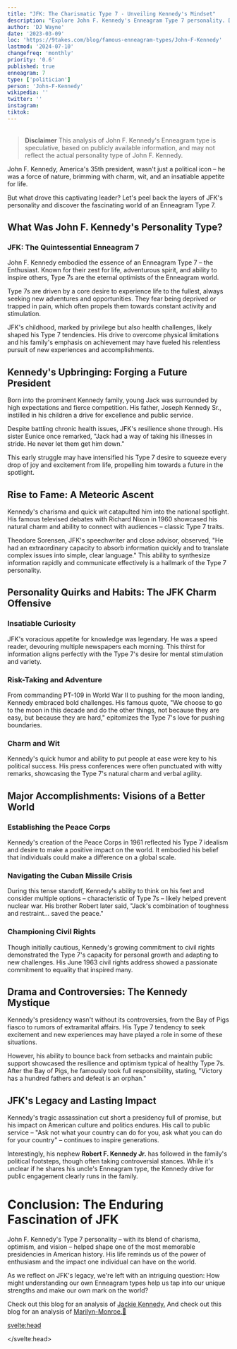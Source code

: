```yaml
---
title: "JFK: The Charismatic Type 7 - Unveiling Kennedy's Mindset"
description: "Explore John F. Kennedy's Enneagram Type 7 personality. Discover how his enthusiastic nature shaped his presidency, policies, and enduring legacy in American history."
author: 'DJ Wayne'
date: '2023-03-09'
loc: 'https://9takes.com/blog/famous-enneagram-types/John-F-Kennedy'
lastmod: '2024-07-10'
changefreq: 'monthly'
priority: '0.6'
published: true
enneagram: 7
type: ['politician']
person: 'John-F-Kennedy'
wikipedia: ''
twitter: ''
instagram:
tiktok:
---
```


<script>
	import  PopCard  from "../../../lib/components/atoms/PopCard.svelte";
</script>
<div
	style="display: flex;
    justify-content: center;
    margin: 1rem 0;
	"
>
	<PopCard
		image={`/types/7s/${'John-F-Kennedy'}.webp`}
		showIcon={false}
		enneagramType="7"
		displayText="John F. Kennedy"
		subtext=""
	/>
</div>

> **Disclaimer** This analysis of John F. Kennedy's Enneagram type is speculative, based on publicly available information, and may not reflect the actual personality type of John F. Kennedy.

<p class="firstLetter">John F. Kennedy, America's 35th president, wasn't just a political icon – he was a force of nature, brimming with charm, wit, and an insatiable appetite for life.</p>

But what drove this captivating leader? Let's peel back the layers of JFK's personality and discover the fascinating world of an Enneagram Type 7.

## What Was John F. Kennedy's Personality Type?

### JFK: The Quintessential Enneagram 7

John F. Kennedy embodied the essence of an Enneagram Type 7 – the Enthusiast. Known for their zest for life, adventurous spirit, and ability to inspire others, Type 7s are the eternal optimists of the Enneagram world.

Type 7s are driven by a core desire to experience life to the fullest, always seeking new adventures and opportunities. They fear being deprived or trapped in pain, which often propels them towards constant activity and stimulation.

JFK's childhood, marked by privilege but also health challenges, likely shaped his Type 7 tendencies. His drive to overcome physical limitations and his family's emphasis on achievement may have fueled his relentless pursuit of new experiences and accomplishments.

## Kennedy's Upbringing: Forging a Future President

Born into the prominent Kennedy family, young Jack was surrounded by high expectations and fierce competition. His father, Joseph Kennedy Sr., instilled in his children a drive for excellence and public service.

Despite battling chronic health issues, JFK's resilience shone through. His sister Eunice once remarked, "Jack had a way of taking his illnesses in stride. He never let them get him down."

This early struggle may have intensified his Type 7 desire to squeeze every drop of joy and excitement from life, propelling him towards a future in the spotlight.

## Rise to Fame: A Meteoric Ascent

Kennedy's charisma and quick wit catapulted him into the national spotlight. His famous televised debates with Richard Nixon in 1960 showcased his natural charm and ability to connect with audiences – classic Type 7 traits.

Theodore Sorensen, JFK's speechwriter and close advisor, observed, "He had an extraordinary capacity to absorb information quickly and to translate complex issues into simple, clear language." This ability to synthesize information rapidly and communicate effectively is a hallmark of the Type 7 personality.

## Personality Quirks and Habits: The JFK Charm Offensive

### Insatiable Curiosity

JFK's voracious appetite for knowledge was legendary. He was a speed reader, devouring multiple newspapers each morning. This thirst for information aligns perfectly with the Type 7's desire for mental stimulation and variety.

### Risk-Taking and Adventure

From commanding PT-109 in World War II to pushing for the moon landing, Kennedy embraced bold challenges. His famous quote, "We choose to go to the moon in this decade and do the other things, not because they are easy, but because they are hard," epitomizes the Type 7's love for pushing boundaries.

### Charm and Wit

Kennedy's quick humor and ability to put people at ease were key to his political success. His press conferences were often punctuated with witty remarks, showcasing the Type 7's natural charm and verbal agility.

## Major Accomplishments: Visions of a Better World

### Establishing the Peace Corps

Kennedy's creation of the Peace Corps in 1961 reflected his Type 7 idealism and desire to make a positive impact on the world. It embodied his belief that individuals could make a difference on a global scale.

### Navigating the Cuban Missile Crisis

During this tense standoff, Kennedy's ability to think on his feet and consider multiple options – characteristic of Type 7s – likely helped prevent nuclear war. His brother Robert later said, "Jack's combination of toughness and restraint... saved the peace."

### Championing Civil Rights

Though initially cautious, Kennedy's growing commitment to civil rights demonstrated the Type 7's capacity for personal growth and adapting to new challenges. His June 1963 civil rights address showed a passionate commitment to equality that inspired many.

## Drama and Controversies: The Kennedy Mystique

Kennedy's presidency wasn't without its controversies, from the Bay of Pigs fiasco to rumors of extramarital affairs. His Type 7 tendency to seek excitement and new experiences may have played a role in some of these situations.

However, his ability to bounce back from setbacks and maintain public support showcased the resilience and optimism typical of healthy Type 7s. After the Bay of Pigs, he famously took full responsibility, stating, "Victory has a hundred fathers and defeat is an orphan."

## JFK's Legacy and Lasting Impact

Kennedy's tragic assassination cut short a presidency full of promise, but his impact on American culture and politics endures. His call to public service – "Ask not what your country can do for you, ask what you can do for your country" – continues to inspire generations.

Interestingly, his nephew **Robert F. Kennedy Jr.** has followed in the family's political footsteps, though often taking controversial stances. While it's unclear if he shares his uncle's Enneagram type, the Kennedy drive for public engagement clearly runs in the family.

# Conclusion: The Enduring Fascination of JFK

John F. Kennedy's Type 7 personality – with its blend of charisma, optimism, and vision – helped shape one of the most memorable presidencies in American history. His life reminds us of the power of enthusiasm and the impact one individual can have on the world.

As we reflect on JFK's legacy, we're left with an intriguing question: How might understanding our own Enneagram types help us tap into our unique strengths and make our own mark on the world?

Check out this blog for an analysis of <a href="/blog/famous-enneagram-types/Jackie-Kennedy">Jackie Kennedy.</a>
And check out this blog for an analysis of <a href="/blog/famous-enneagram-types/Marilyn-Monroe">Marilyn-Monroe.👀</a>

<svelte:head>

<script type="application/ld+json">
{
  "@context": "http://schema.org",
  "@graph": [
    {
      "@type": "Article",
      "articleBody": "John F. Kennedy, America's 35th president, embodied the Enneagram Type 7 personality. This article explores JFK's journey from his privileged yet challenging childhood to his presidency, examining his charismatic nature, risk-taking tendencies, and how his Type 7 traits shaped his bold political decisions and enduring legacy in American history.",
      "author": {
        "@type": "Person",
        "name": "DJ Wayne",
        "sameAs": ["https://www.instagram.com/djwayne3/", "https://www.youtube.com/@djwayne3", "https://www.linkedin.com/in/davidtwayne/", "https://twitter.com/djwayne3"]
      },
      "dateModified": "2024-07-10",
      "datePublished": "2024-07-10",
      "description": "Explore John F. Kennedy's Enneagram Type 7 personality. Discover how his enthusiastic nature shaped his presidency, policies, and enduring legacy in American history.",
      "headline": "JFK: The Charismatic Type 7 - Unveiling Kennedy's Mindset",
      "image": {
        "@type": "ImageObject",
        "height": 900,
        "url": "https://9takes.com/types/7s/John-F-Kennedy.webp",
        "width": 900
      },
      "mainEntityOfPage": {
        "@id": "https://9takes.com/blog/famous-enneagram-types/John-F-Kennedy",
        "@type": "WebPage"
      },
      "mentions": {
        "@type": "Person",
        "name": "John F. Kennedy",
        "sameAs": [
          "https://en.wikipedia.org/wiki/John_F._Kennedy",
          "https://www.jfklibrary.org/",
          "https://www.whitehouse.gov/about-the-white-house/presidents/john-f-kennedy/"
        ]
      },
      "publisher": {
        "@type": "Organization",
        "sameAs": ["https://www.instagram.com/9takesdotcom/", "https://twitter.com/9takesdotcom"],
        "logo": {
          "@type": "ImageObject",
          "url": "https://9takes.com/brand/darkRubix.png"
        },
        "name": "9takes"
      }
    },
    {
      "@type": "FAQPage",
      "mainEntity": [
        {
          "@type": "Question",
          "name": "What was John F. Kennedy's Enneagram type?",
          "acceptedAnswer": {
            "@type": "Answer",
            "text": "John F. Kennedy was an Enneagram Type 7, also known as 'The Enthusiast'. Type 7s are characterized by their enthusiasm, curiosity, and desire for new experiences. They often have a positive outlook and a tendency to seek adventure and stimulation."
          }
        },
        {
          "@type": "Question",
          "name": "How did JFK's upbringing influence his Type 7 personality?",
          "acceptedAnswer": {
            "@type": "Answer",
            "text": "JFK's privileged upbringing, combined with health challenges, likely shaped his Type 7 tendencies. The competitive Kennedy family environment and his drive to overcome physical limitations may have intensified his desire to experience life fully and pursue new challenges, characteristic of Type 7s."
          }
        },
        {
          "@type": "Question",
          "name": "What are some examples of JFK's Type 7 traits in his presidency?",
          "acceptedAnswer": {
            "@type": "Answer",
            "text": "JFK's Type 7 traits were evident in his visionary initiatives like the Peace Corps and the space program. His ability to inspire others with his optimism and charm, his quick wit in press conferences, and his willingness to take on bold challenges like the moon landing all reflect Type 7 characteristics."
          }
        },
        {
          "@type": "Question",
          "name": "How did JFK's Enneagram Type 7 personality influence his handling of crises?",
          "acceptedAnswer": {
            "@type": "Answer",
            "text": "JFK's Type 7 personality influenced his crisis management through his ability to think quickly and consider multiple options. This was particularly evident during the Cuban Missile Crisis, where his capacity to remain optimistic under pressure and explore various solutions likely helped prevent nuclear war."
          }
        },
        {
          "@type": "Question",
          "name": "What is a lesser-known fact about JFK that reflects his Type 7 personality?",
          "acceptedAnswer": {
            "@type": "Answer",
            "text": "A lesser-known fact about JFK that reflects his Type 7 personality is that he was a speed reader, able to read 1,200 words per minute. This ability aligns with the Type 7's thirst for knowledge and mental stimulation, as well as their quick-thinking nature."
          }
        }
      ]
    }
  ]
}
</script>

</svelte:head>
